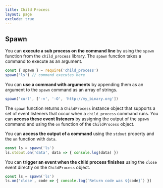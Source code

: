```yaml
---
title: Child Process
layout: page
exclude: true
---
```


## Spawn

You can **execute a sub process on the command line** by using the `spawn` function from the `child_process` library. The `spawn` function takes a command to execute as an argument.
```js
const { spawn } = require('child_process')
spawn('ls') // command executes here
```

You can **use a command with arguments** by appending them as an argument to the `spawn` command as an array of strings.
```js
spawn('curl', ['-v', '-O', 'http://my_binary.org'])
```

The `spawn` function returns a `ChildProcess` instance object that supports a set of event listeners that occur when a `child_process` command runs. You can **access these event listeners** by assigning the output of the `spawn` command and using the `on` function of the `ChildProcess` object.

You can **access the output of a command** using the `stdout` property and the `on` function with `data`.
```js
const ls = spawn('ls')
ls.stdout.on('data', data => { console.log(data) })
```

You can **trigger an event when the child process finishes** using the `close` event directly on the `ChildProcess` object.
```js
const ls = spawn('ls')
ls.on('close', code => { console.log(`Return code was ${code}`) })
```
<!--stackedit_data:
eyJoaXN0b3J5IjpbLTM1MzkyNzk2OCwtMTkxNDQzOTQzMSwtMT
E4MzkxNzI4Nl19
-->